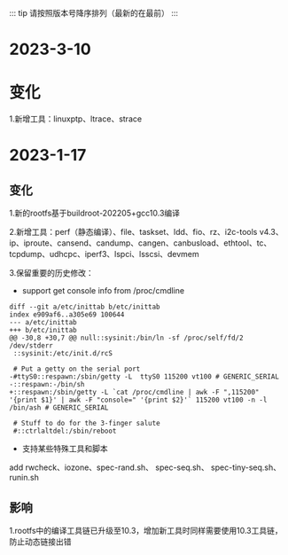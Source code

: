 ::: tip
请按照版本号降序排列（最新的在最前）
:::

# 2023-3-10

# 变化

1.新增工具：linuxptp、ltrace、strace

# 2023-1-17

## 变化

1.新的rootfs基于buildroot-202205+gcc10.3编译

2.新增工具：perf（静态编译）、file、taskset、ldd、fio、rz、i2c-tools v4.3、ip、iproute、cansend、candump、cangen、canbusload、ethtool、tc、tcpdump、udhcpc、iperf3、lspci、lsscsi、devmem

3.保留重要的历史修改：

* support get console info from /proc/cmdline

```
diff --git a/etc/inittab b/etc/inittab
index e909af6..a305e69 100644
--- a/etc/inittab
+++ b/etc/inittab
@@ -30,8 +30,7 @@ null::sysinit:/bin/ln -sf /proc/self/fd/2 /dev/stderr
 ::sysinit:/etc/init.d/rcS

 # Put a getty on the serial port
-#ttyS0::respawn:/sbin/getty -L  ttyS0 115200 vt100 # GENERIC_SERIAL
-::respawn:-/bin/sh
+::respawn:/sbin/getty -L `cat /proc/cmdline | awk -F ",115200" '{print $1}' | awk -F "console=" '{print $2}'` 115200 vt100 -n -l /bin/ash # GENERIC_SERIAL

 # Stuff to do for the 3-finger salute
 #::ctrlaltdel:/sbin/reboot
```

* 支持某些特殊工具和脚本

add rwcheck、iozone、spec-rand.sh、 spec-seq.sh、 spec-tiny-seq.sh、runin.sh

## 影响

1.rootfs中的编译工具链已升级至10.3，增加新工具时同样需要使用10.3工具链，防止动态链接出错
